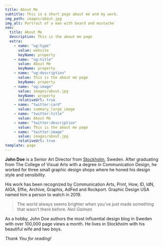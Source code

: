 ```yaml
---
title: About Me
subtitle: This is a short page about me and my work.
img_path: images/about.jpg
img_alt: Portrait of a man with beard and mustache
seo:
  title: About Me
  description: This is the about me page
  extra:
    - name: "og:type"
      value: website
      keyName: property
    - name: "og:title"
      value: About Me
      keyName: property
    - name: "og:description"
      value: This is the about me page
      keyName: property
    - name: "og:image"
      value: images/about.jpg
      keyName: property
      relativeUrl: true
    - name: "twitter:card"
      value: summary_large_image
    - name: "twitter:title"
      value: About Me
    - name: "twitter:description"
      value: This is the about me page
    - name: "twitter:image"
      value: images/about.jpg
      relativeUrl: true
template: page
---
```


**John Doe** is a Senior Art Director from [Stockholm](https://en.wikipedia.org/wiki/Stockholm), Sweden. After graduating from The College of Visual Arts with a degree in Communication Design, he worked for three small graphic design shops where he honed his design style and sensibility.

His work has been recognized by Communication Arts, Print, How, ID, IdN, AIGA, Effie, Archive, Graphis, AdFed and Rockport. Graphic Design USA named him a person to watch in 2019.

> The world always seems brighter when you’ve just made something that wasn’t there before. <cite>Neil Gaiman</cite>

As a hobby, John Doe authors the most influential design blog in Sweden with over 100,000 page views a month. He lives in Stockholm with his beautiful wife and two boys.

_Thank You for reading!_
